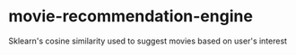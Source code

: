 # movie-recommendation-engine
Sklearn's cosine similarity used to suggest movies based on user's interest
